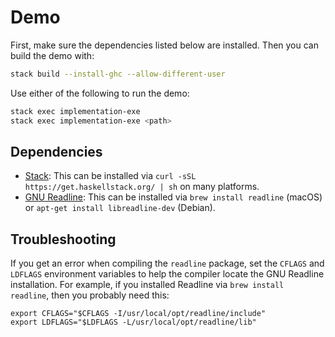 # Demo

First, make sure the dependencies listed below are installed. Then you can build the demo with:

```sh
stack build --install-ghc --allow-different-user
```

Use either of the following to run the demo:

```sh
stack exec implementation-exe
stack exec implementation-exe <path>
```

## Dependencies

- [Stack](https://docs.haskellstack.org/en/stable/README/): This can be installed via `curl -sSL https://get.haskellstack.org/ | sh` on many platforms.
- [GNU Readline](https://tiswww.case.edu/php/chet/readline/rltop.html): This can be
installed via `brew install readline` (macOS) or `apt-get install libreadline-dev` (Debian).

## Troubleshooting

If you get an error when compiling the `readline` package, set the `CFLAGS` and `LDFLAGS` environment variables to help the compiler locate the GNU Readline installation. For example, if you installed Readline via `brew install readline`, then you probably need this:

```
export CFLAGS="$CFLAGS -I/usr/local/opt/readline/include"
export LDFLAGS="$LDFLAGS -L/usr/local/opt/readline/lib"
```
